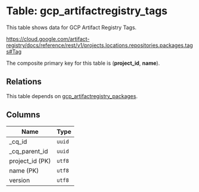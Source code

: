 # Table: gcp_artifactregistry_tags

This table shows data for GCP Artifact Registry Tags.

https://cloud.google.com/artifact-registry/docs/reference/rest/v1/projects.locations.repositories.packages.tags#Tag

The composite primary key for this table is (**project_id**, **name**).

## Relations

This table depends on [gcp_artifactregistry_packages](gcp_artifactregistry_packages.md).

## Columns

| Name          | Type          |
| ------------- | ------------- |
|_cq_id|`uuid`|
|_cq_parent_id|`uuid`|
|project_id (PK)|`utf8`|
|name (PK)|`utf8`|
|version|`utf8`|